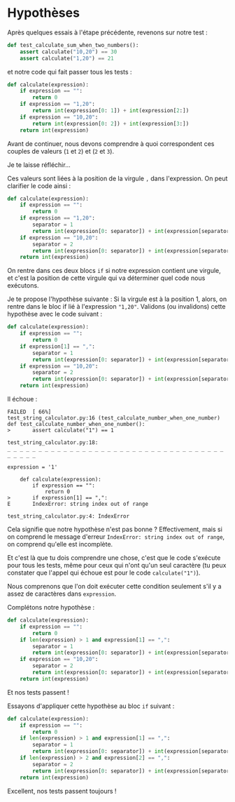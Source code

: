 # Hypothèses

Après quelques essais à l'étape précédente, revenons sur notre test : 
```python
def test_calculate_sum_when_two_numbers():
    assert calculate("10,20") == 30
    assert calculate("1,20") == 21
```

et notre code qui fait passer tous les tests :
```python
def calculate(expression):
    if expression == "":
        return 0
    if expression == "1,20":
        return int(expression[0: 1]) + int(expression[2:])
    if expression == "10,20":
        return int(expression[0: 2]) + int(expression[3:])
    return int(expression)
```

Avant de continuer, nous devons comprendre à quoi correspondent ces couples de valeurs (`1` et `2`) et (`2` et `3`).

Je te laisse réfléchir...

Ces valeurs sont liées à la position de la virgule `,`  dans l'expression. On peut clarifier le code ainsi :
```python
def calculate(expression):
    if expression == "":
        return 0
    if expression == "1,20":
        separator = 1
        return int(expression[0: separator]) + int(expression[separator + 1:])
    if expression == "10,20":
        separator = 2
        return int(expression[0: separator]) + int(expression[separator + 1:])
    return int(expression)
```

On rentre dans ces deux blocs `if` si notre expression contient une virgule, et c'est la position de cette virgule qui va déterminer quel code nous exécutons.

Je te propose l'hypothèse suivante : Si la virgule est à la position 1, alors, on rentre dans le bloc if lié à l'expression `"1,20"`.
Validons (ou invalidons) cette hypothèse avec le code suivant :
```python
def calculate(expression):
    if expression == "":
        return 0
    if expression[1] == ",":
        separator = 1
        return int(expression[0: separator]) + int(expression[separator + 1:])
    if expression == "10,20":
        separator = 2
        return int(expression[0: separator]) + int(expression[separator + 1:])
    return int(expression)
```

Il échoue : 
```
FAILED  [ 66%]
test_string_calculator.py:16 (test_calculate_number_when_one_number)
def test_calculate_number_when_one_number():
>       assert calculate("1") == 1

test_string_calculator.py:18: 
_ _ _ _ _ _ _ _ _ _ _ _ _ _ _ _ _ _ _ _ _ _ _ _ _ _ _ _ _ _ _ _ _ _ _ _ _ _ _ _

expression = '1'

    def calculate(expression):
        if expression == "":
            return 0
>       if expression[1] == ",":
E       IndexError: string index out of range

test_string_calculator.py:4: IndexError
```

Cela signifie que notre hypothèse n'est pas bonne ? Effectivement, mais si on comprend le message d'erreur `IndexError: string index out of range`, on  comprend qu'elle est incomplète.

Et c'est là que tu dois comprendre une chose, c'est que le code s'exécute pour tous les tests, même pour ceux qui n'ont qu'un seul caractère (tu peux constater que l'appel qui échoue est pour le code `calculate("1")`).

Nous comprenons que l'on doit exécuter cette condition seulement s'il y a assez de caractères dans `expression`.

Complétons notre hypothèse : 
```python
def calculate(expression):
    if expression == "":
        return 0
    if len(expression) > 1 and expression[1] == ",":
        separator = 1
        return int(expression[0: separator]) + int(expression[separator + 1:])
    if expression == "10,20":
        separator = 2
        return int(expression[0: separator]) + int(expression[separator + 1:])
    return int(expression)
```

Et nos tests passent !

Essayons d'appliquer cette hypothèse au bloc `if` suivant :
```python
def calculate(expression):
    if expression == "":
        return 0
    if len(expression) > 1 and expression[1] == ",":
        separator = 1
        return int(expression[0: separator]) + int(expression[separator + 1:])
    if len(expression) > 2 and expression[2] == ",":
        separator = 2
        return int(expression[0: separator]) + int(expression[separator + 1:])
    return int(expression)
```

Excellent, nos tests passent toujours !
